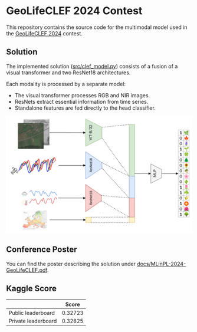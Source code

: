# GeoLifeCLEF 2024 Contest

This repository contains the source code for the multimodal model used in the [GeoLifeCLEF 2024](https://www.kaggle.com/competitions/geolifeclef-2024) contest.

## Solution

The implemented solution ([src/clef_model.py](src/clef_model.py)) consists of a fusion of a visual transformer and two ResNet18 architectures.

Each modality is processed by a separate model:
- The visual transformer processes RGB and NIR images.
- ResNets extract essential information from time series.
- Standalone features are fed directly to the head classifier.

![Solution Diagram](docs/photos/solution_diagram.png)

## Conference Poster

You can find the poster describing the solution under [docs/MLinPL-2024-GeoLifeCLEF.pdf](docs/MLinPL-2024-GeoLifeCLEF.pdf).

## Kaggle Score

|                     | Score   |
|---------------------|---------|
| Public leaderboard  | 0.32723 |
| Private leaderboard | 0.32825 |